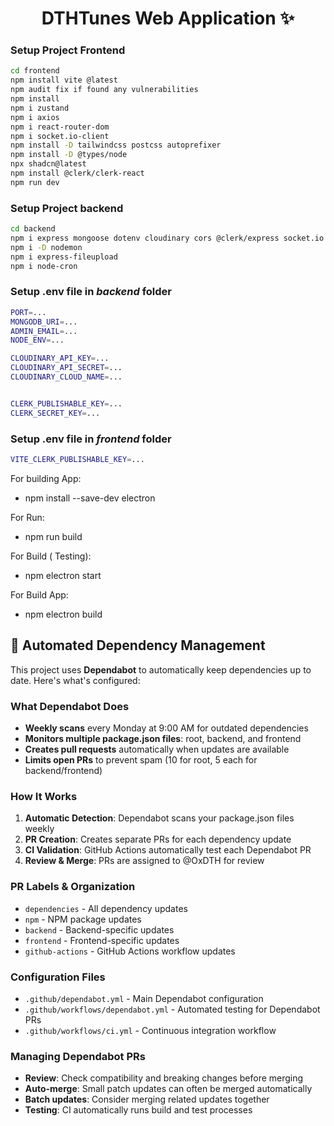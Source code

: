<h1 align="center"> DTHTunes Web Application ✨</h1>

### Setup Project Frontend

```bash
cd frontend
npm install vite @latest
npm audit fix if found any vulnerabilities
npm install
npm i zustand
npm i axios
npm i react-router-dom
npm i socket.io-client
npm install -D tailwindcss postcss autoprefixer
npm install -D @types/node
npx shadcn@latest
npm install @clerk/clerk-react
npm run dev

```

### Setup Project backend

```bash
cd backend
npm i express mongoose dotenv cloudinary cors @clerk/express socket.io
npm i -D nodemon
npm i express-fileupload
npm i node-cron


```

### Setup .env file in _backend_ folder

```bash
PORT=...
MONGODB_URI=...
ADMIN_EMAIL=...
NODE_ENV=...

CLOUDINARY_API_KEY=...
CLOUDINARY_API_SECRET=...
CLOUDINARY_CLOUD_NAME=...


CLERK_PUBLISHABLE_KEY=...
CLERK_SECRET_KEY=...
```

### Setup .env file in _frontend_ folder

```bash
VITE_CLERK_PUBLISHABLE_KEY=...
```

For building App:

- npm install --save-dev electron

For Run:

- npm run build

For Build ( Testing):

- npm electron start

For Build App:

- npm electron build

## 🔄 Automated Dependency Management

This project uses **Dependabot** to automatically keep dependencies up to date. Here's what's configured:

### What Dependabot Does

- **Weekly scans** every Monday at 9:00 AM for outdated dependencies
- **Monitors multiple package.json files**: root, backend, and frontend
- **Creates pull requests** automatically when updates are available
- **Limits open PRs** to prevent spam (10 for root, 5 each for backend/frontend)

### How It Works

1. **Automatic Detection**: Dependabot scans your package.json files weekly
2. **PR Creation**: Creates separate PRs for each dependency update
3. **CI Validation**: GitHub Actions automatically test each Dependabot PR
4. **Review & Merge**: PRs are assigned to @OxDTH for review

### PR Labels & Organization

- `dependencies` - All dependency updates
- `npm` - NPM package updates
- `backend` - Backend-specific updates
- `frontend` - Frontend-specific updates
- `github-actions` - GitHub Actions workflow updates

### Configuration Files

- `.github/dependabot.yml` - Main Dependabot configuration
- `.github/workflows/dependabot.yml` - Automated testing for Dependabot PRs
- `.github/workflows/ci.yml` - Continuous integration workflow

### Managing Dependabot PRs

- **Review**: Check compatibility and breaking changes before merging
- **Auto-merge**: Small patch updates can often be merged automatically
- **Batch updates**: Consider merging related updates together
- **Testing**: CI automatically runs build and test processes
